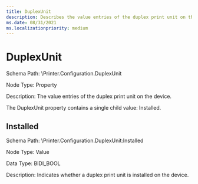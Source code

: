 ```yaml
---
title: DuplexUnit
description: Describes the value entries of the duplex print unit on the device.
ms.date: 08/31/2021
ms.localizationpriority: medium
---
```


# DuplexUnit

Schema Path: \\Printer.Configuration.DuplexUnit

Node Type: Property

Description: The value entries of the duplex print unit on the device.

The DuplexUnit property contains a single child value: Installed.

## Installed

Schema Path: \\Printer.Configuration.DuplexUnit:Installed

Node Type: Value

Data Type: BIDI_BOOL

Description: Indicates whether a duplex print unit is installed on the device.
